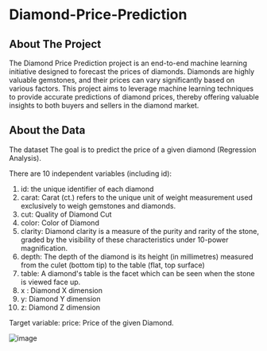 # Diamond-Price-Prediction

## About The Project

The Diamond Price Prediction project is an end-to-end machine learning initiative designed to forecast the prices of diamonds. Diamonds are highly valuable gemstones, and their prices can vary significantly based on various factors. This project aims to leverage machine learning techniques to provide accurate predictions of diamond prices, thereby offering valuable insights to both buyers and sellers in the diamond market.

## About the Data

The dataset The goal is to predict the price of a given diamond (Regression Analysis).

There are 10 independent variables (including id):

1. id: the unique identifier of each diamond
2. carat: Carat (ct.) refers to the unique unit of weight measurement used exclusively to weigh gemstones and diamonds.
3. cut: Quality of Diamond Cut
4. color: Color of Diamond
5. clarity: Diamond clarity is a measure of the purity and rarity of the stone, graded by the visibility of these characteristics under 10-power magnification.
6. depth: The depth of the diamond is its height (in millimetres) measured from the culet (bottom tip) to the table (flat, top surface)
7. table: A diamond's table is the facet which can be seen when the stone is viewed face up.
8. x : Diamond X dimension
9. y: Diamond Y dimension
10. z: Diamond Z dimension

Target variable:
price: Price of the given Diamond.


![image](https://github.com/user-attachments/assets/e56ceb04-c520-4805-bd6f-eb238ffed08f)
